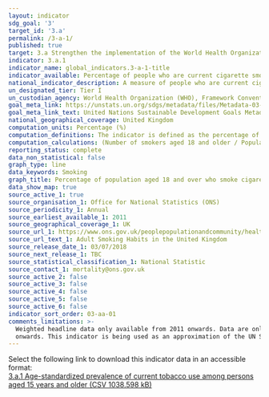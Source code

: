```yaml
---
layout: indicator
sdg_goal: '3'
target_id: '3.a'
permalink: /3-a-1/
published: true
target: 3.a Strengthen the implementation of the World Health Organization Framework Convention on Tobacco Control in all countries, as appropriate
indicator: 3.a.1
indicator_name: global_indicators.3-a-1-title
indicator_available: Percentage of people who are current cigarette smokers aged 18 years and older
national_indicator_description: A measure of people who are current cigarette smokers in relation to all persons aged 18 years and older. 
un_designated_tier: Tier I
un_custodian_agency: World Health Organization (WHO), Framework Convention on Tobacco Control (FCTC)
goal_meta_link: https://unstats.un.org/sdgs/metadata/files/Metadata-03-0a-01.pdf
goal_meta_link_text: United Nations Sustainable Development Goals Metadata (PDF 866 KB)
national_geographical_coverage: United Kingdom
computation_units: Percentage (%)
computation_definitions: The indicator is defined as the percentage of the population aged 18 years and over who currently use any tobacco product (smoked and/or smokeless tobacco) on a daily or non-daily basis.
computation_calculations: (Number of smokers aged 18 and older / Population) * 100
reporting_status: complete
data_non_statistical: false
graph_type: line
data_keywords: Smoking
graph_title: Percentage of population aged 18 and over who smoke cigarettes
data_show_map: true
source_active_1: true
source_organisation_1: Office for National Statistics (ONS)
source_periodicity_1: Annual
source_earliest_available_1: 2011
source_geographical_coverage_1: UK
source_url_1: https://www.ons.gov.uk/peoplepopulationandcommunity/healthandsocialcare/healthandlifeexpectancies/datasets/smokinghabitsintheukanditsconstituentcountries
source_url_text_1: Adult Smoking Habits in the United Kingdom
source_release_date_1: 03/07/2018
source_next_release_1: TBC
source_statistical_classification_1: National Statistic
source_contact_1: mortality@ons.gov.uk
source_active_2: false
source_active_3: false
source_active_4: false
source_active_5: false
source_active_6: false
indicator_sort_order: 03-aa-01
comments_limitations: >-
  Weighted headline data only available from 2011 onwards. Data are only available for Socioeconomic Status, Highest Educational Qualification, Ethnicity, Country of Birth, Religion and Welsh Healthboards from 2014 onwards.  Data are only available for Relationship Status from 2016
  onwards. This indicator is being used as an approximation of the UN SDG Indicator. Where possible, we will work to identify or develop UK data to meet the global indicator specification. This indicator has been identified in collaboration with topic experts.
---
```

Select the following link to download this indicator data in an accessible format:<br>[3.a.1 Age-standardized prevalence of current tobacco use among persons aged 15 years and older (CSV 1038.598 kB)](https://sustainabledevelopment-uk.github.io/sdg-data/data/3-a-1.csv)
